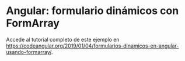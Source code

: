 # Angular: formulario dinámicos con FormArray

Accede al tutorial completo de este ejemplo en https://codeangular.org/2019/01/04/formularios-dinamicos-en-angular-usando-formarray/.
